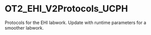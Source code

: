 # OT2_EHI_V2Protocols_UCPH
Protocols for the EHI labwork. Update with runtime parameters for a smoother labwork.
